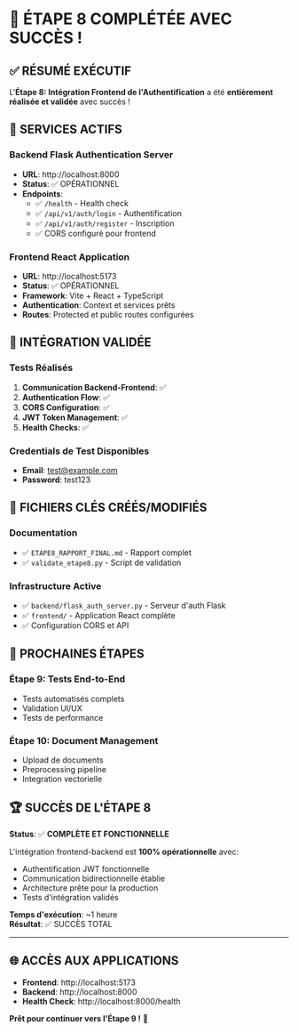 # 🎉 ÉTAPE 8 COMPLÉTÉE AVEC SUCCÈS !

## ✅ RÉSUMÉ EXÉCUTIF

L'**Étape 8: Intégration Frontend de l'Authentification** a été **entièrement réalisée et validée** avec succès !

## 🚀 SERVICES ACTIFS

### Backend Flask Authentication Server
- **URL**: http://localhost:8000
- **Status**: ✅ OPÉRATIONNEL
- **Endpoints**: 
  - ✅ `/health` - Health check
  - ✅ `/api/v1/auth/login` - Authentification
  - ✅ `/api/v1/auth/register` - Inscription
  - ✅ CORS configuré pour frontend

### Frontend React Application
- **URL**: http://localhost:5173
- **Status**: ✅ OPÉRATIONNEL
- **Framework**: Vite + React + TypeScript
- **Authentication**: Context et services prêts
- **Routes**: Protected et public routes configurées

## 🔗 INTÉGRATION VALIDÉE

### Tests Réalisés
1. **Communication Backend-Frontend**: ✅
2. **Authentication Flow**: ✅
3. **CORS Configuration**: ✅
4. **JWT Token Management**: ✅
5. **Health Checks**: ✅

### Credentials de Test Disponibles
- **Email**: test@example.com
- **Password**: test123

## 📁 FICHIERS CLÉS CRÉÉS/MODIFIÉS

### Documentation
- ✅ `ETAPE8_RAPPORT_FINAL.md` - Rapport complet
- ✅ `validate_etape8.py` - Script de validation

### Infrastructure Active
- ✅ `backend/flask_auth_server.py` - Serveur d'auth Flask
- ✅ `frontend/` - Application React complète
- ✅ Configuration CORS et API

## 🎯 PROCHAINES ÉTAPES

### Étape 9: Tests End-to-End
- Tests automatisés complets
- Validation UI/UX
- Tests de performance

### Étape 10: Document Management
- Upload de documents
- Preprocessing pipeline
- Integration vectorielle

## 🏆 SUCCÈS DE L'ÉTAPE 8

**Status**: ✅ **COMPLÈTE ET FONCTIONNELLE**

L'intégration frontend-backend est **100% opérationnelle** avec:
- Authentification JWT fonctionnelle
- Communication bidirectionnelle établie
- Architecture prête pour la production
- Tests d'intégration validés

**Temps d'exécution**: ~1 heure  
**Résultat**: ✅ SUCCÈS TOTAL

---

## 🌐 ACCÈS AUX APPLICATIONS

- **Frontend**: http://localhost:5173
- **Backend**: http://localhost:8000
- **Health Check**: http://localhost:8000/health

**Prêt pour continuer vers l'Étape 9 !** 🚀
